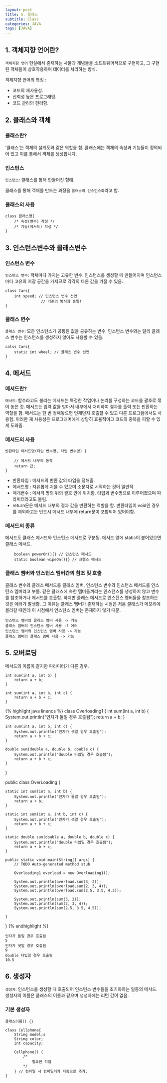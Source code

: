 ```yaml
---
layout: post
title: 5. 클래스
subtitle: Class
categories: JAVA
tags: [JAVA]
---
```


## 1. 객체지향 언어란?

`객체지향 언어` 현실에서 존재하는 사물과 개념들을 소프트웨어적으로 구현하고, 그 구현된 객체들이 상호작용하여 데이터를 처리하는 방식.

객체지향 언어의 특징 :

- 코드의 재사용성.
- 신뢰성 높은 프로그래밍.
- 코드 관리의 편리함.

## 2. 클래스와 객체

### 클래스란?

'클래스'는 객체의 설계도와 같은 역할을 함. 클래스에는 객체의 속성과 기능들이 정의되어 있고 이를 통해서 객체를 생성합니다.

### 인스턴스

`인스턴스`: 클래스를  통해 만들어진 형태.

클래스를 통해 객체를 만드는 과정을 `클래스의 인스턴스화`라고 함.

### 클래스의 사용

``` 예제
class 클래스명{
	/* 속성(변수) 작성 */
	/* 기능(메서드) 작성 */
}
```

## 3. 인스턴스변수와 클래스변수

### 인스턴스 변수

`인스턴스 변수`: 객체마다 가지는 고유한 번수. 인스턴스를 생성할 떼 만들어지며 인스턴스마다 고유의 저장 공간을 가지므로 각각의 다른 값을 가질 수 있음.

``` 예제
class Cars{
	int speed; // 인스턴스 변수 선언
				// 기존의 방식과 동일!
}

```

### 클래스 변수

`클래스 변수`: 모든 인스턴스가 공통된 값을 공유하는 변수. 인스턴스 변수와는 달리 클래스 변수는 인스턴스를 생성하지 않아도 사용할 수 있음.

``` 예제
calss Cars{
	static int wheel; // 클래스 변수 선언
}

```

## 4. 메서드

### 메서드란?

`메서드`: 함수라고도 불리는 메서드는 특정한 작업이나 논리를 구성하는 코드를 괄호로 묶어 놓은 것. 메서드는 입력 값을 받아서 내부에서 처리하여 결과를 출력 또는 반환하는 역할을 함. 메서드는 한 번 정해놓으면 언제던지 호출할 수 있고 다른 프로그램에서도 사용함. 이러한 재 사용성은 프로그래머에게 상당히 효율적이고 코드의 중복을 피할 수 있게 도와줌.

### 메서드의 사용

``` 예제
반환타입 메서드명(타입 변수명, 타입 변수명) {

	// 메서드 내부의 동작
	return 값;
}
```

- 반환타입 : 메서드의 반환 값의 타입을 정해줌.
- 메서드명 : 자유롭게 지을 수 있으며 소문자로 시작하는 것이 일반적.
- 매개변수 : 메서듸 명의 뒤의 괄호 안에 위치함. 타입과 변수명으로 이루어졌으며 파라미터라고도 불림.
- return문은 메서드 내부의 결과 값을 반환하는 역할을 함. 반환타입이 void인 경우를 제외하고는 반드시 메서드 내부에 return문이 포함되어 있어야함.


### 메서드의 종류

메서드도 클래스 메서드와 인스턴스 메서드로 구분됨. 메서드 앞에 static이 붙어있으면 클래스 메서드.

``` 예제
	boolean powerOn(){} // 인스턴스 메서드
	static boolean wipeOn(){} // 크랠스 메서드
```

### 클래스 멤버와 인스턴스 멤버간의 참조 및 호출

클래스 변수와 클래스 메서드를 클래스 멤버, 인스턴스 변수와 인스턴스 메서드를 인스턴스 멤버라고 부름. 같은 클래스에 속한 멤버들끼리는 인스턴스를 생성하지 않고 변수를 참조하거나 메서드를 호출함. 하지만 클래스 메서드로 인스턴스 멤버들을 참조하는 것은 에러가 발생함. 그 이유는 클래스 멤버가 존재하는 시점은 처음 클래스가 메모리에 올라갈 때인데 이 시점에서 인스턴스 멤버는 존재하지 않기 때문.

``` 예제
인스턴스 멤버의 클래스 멤버 사용 -> 가능
클래스 멤버의 인스턴스 멤버 사용 -? 에러
인스턴스 멤버의 인스턴스 멤버 사용 -> 가능
클래스 멤버의 클래스 멤버 사용 -> 가능
```

## 5. 오버로딩

메서드의 이름이 같지만 파라미터가 다른 경우.

``` 예제
int sum(int a, int b) {
	return a + b;
}

int sum(int a, int b, int c) {
	return a + b + c;
}
```


{% highlight java linenos %}
class Overloading1 {
	int sum(int a, int b) {
		System.out.println("인자가 둘일 경우 호출됨");
		return a + b;
	}

	int sum(int a, int b, int c) {
		System.out.println("인자가 셋일 경우 호출됨");
		return a + b + c;
	}

	double sum(double a, double b, double c) {
		System.out.println("double 타입일 경우 호출됨");
		return a + b + c;
	}

}

public class OverLoading {

	static int sum(int a, int b) {
		System.out.println("인자가 둘일 경우 호출됨");
		return a + b;
	}

	static int sum(int a, int b, int c) {
		System.out.println("인자가 셋일 경우 호출됨");
		return a + b + c;
	}

	static double sum(double a, double b, double c) {
		System.out.println("double 타입일 경우 호출됨");
		return a + b + c;
	}

	public static void main(String[] args) {
		// TODO Auto-generated method stub

		Overloading1 overload = new Overloading1();

		System.out.println(overload.sum(3, 2));
		System.out.println(overload.sum(2, 3, 4));
		System.out.println(overload.sum(2.5, 3.5, 4.5));

		System.out.println(sum(3, 2));
		System.out.println(sum(2, 3, 4));
		System.out.println(sum(2.5, 3.5, 4.5));

	}

}
{% endhighlight %}

``` 실행결과
인자가 둘일 경우 호출됨
5
인자가 셋일 경우 호출됨
9
double 타입일 경우 호출됨
10.5
```

## 6. 생성자

`생성자`: 인스턴스를 생성할 때 호출되어 인스턴스 변수들을 초기화하는 일종의 메서드. 생성자의 이름은 클래스의 이름과 같으며 생성자에는 리턴 값이 없음.

### 기본 생성자

``` 예시
클래스이름() {}

class Cellphone{
	String model;s
	String color;
	int capacity;

	Cellphone() {
		/*
			필요한 작업
		*/
	} // 컴파일 시 컴파일러가 자동으로 추가.
}
```



